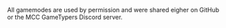 All gamemodes are used by permission and were shared eigher on GitHub or the MCC GameTypers Discord server.
